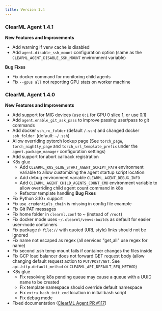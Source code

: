 ```yaml
---
title: Version 1.4
---
```


### ClearML Agent 1.4.1

**New Features and Improvements**
* Add warning if venv cache is disabled
* Add `agent.disable_ssh_mount` configuration option (same as the `CLEARML_AGENT_DISABLE_SSH_MOUNT` environment variable)

**Bug Fixes**
* Fix docker command for monitoring child agents
* Fix `--gpus all` not reporting GPU stats on worker machine

### ClearML Agent 1.4.0

**New Features and Improvements**
* Add support for MIG devices (use `0:1` for GPU 0 slice 1, or use 0.1)
* Add `agent.enable_git_ask_pass` to improve passing user/pass to git commands
* Add docker `ssh_ro_folder` (default `/.ssh`) and changed docker `ssh_folder `(default: `~/.ssh`)
* Allow overriding pytorch lookup page (See `torch_page`, `torch_nightly_page` and `torch_url_template_prefix` under the 
  `agent.package_manager` configuration settings)
* Add support for abort callback registration
* K8s glue
  * Add `CLEARML_K8S_GLUE_START_AGENT_SCRIPT_PATH` environment variable to allow customizing the agent startup script location
  * Add debug environment variable `CLEARML_AGENT_DEBUG_INFO`
  * Add `CLEARML_AGENT_CHILD_AGENTS_COUNT_CMD` environment variable to allow overriding child agent count command in k8s
  * Refactor template handling
**Bug Fixes**
* Fix Python 3.10+ support
* Fix `use_credentials_chain` is missing in config file example
* Fix Git PAT messages
* Fix home folder in `clearml.conf` to ~ (instead of `/root`)
* Fix docker mode uses `~/.clearml/venvs-builds` as default for easier user-mode containers
* Fix package `@ file://` with quoted (URL style) links should not be ignored
* Fix name not escaped as regex (all services "get_all" use regex for name)
* Fix second .ssh temp mount fails if container changes the files inside
* Fix GCP load balancer does not forward GET request body (allow changing default request action to `PUT/POST/GET`. See 
  `api.http.default_method` or `CLEARML_API_DEFAULT_REQ_METHOD`)
* K8s glue
  * Fix resolving k8s pending queue may cause a queue with a UUID name to be created
  * Fix template namespace should override default namespace
  * Fix `extra_bash_init_cmd` location in initial bash script
  * Fix debug mode
* Fixed documentation ([ClearML Agent PR #117](https://github.com/allegroai/clearml-agent/pull/117))
